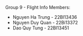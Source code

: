 Group 9 - Flight Info
Members:
+ Nguyen Ha Trung - 22BI13436
+ Nguyen Duy Quan - 22Bi13372
+ Dao Quy Tung - 22BI13451